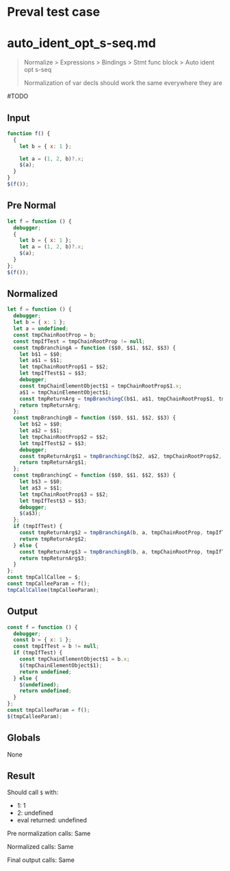 # Preval test case

# auto_ident_opt_s-seq.md

> Normalize > Expressions > Bindings > Stmt func block > Auto ident opt s-seq
>
> Normalization of var decls should work the same everywhere they are

#TODO

## Input

`````js filename=intro
function f() {
  {
    let b = { x: 1 };

    let a = (1, 2, b)?.x;
    $(a);
  }
}
$(f());
`````

## Pre Normal

`````js filename=intro
let f = function () {
  debugger;
  {
    let b = { x: 1 };
    let a = (1, 2, b)?.x;
    $(a);
  }
};
$(f());
`````

## Normalized

`````js filename=intro
let f = function () {
  debugger;
  let b = { x: 1 };
  let a = undefined;
  const tmpChainRootProp = b;
  const tmpIfTest = tmpChainRootProp != null;
  const tmpBranchingA = function ($$0, $$1, $$2, $$3) {
    let b$1 = $$0;
    let a$1 = $$1;
    let tmpChainRootProp$1 = $$2;
    let tmpIfTest$1 = $$3;
    debugger;
    const tmpChainElementObject$1 = tmpChainRootProp$1.x;
    a$1 = tmpChainElementObject$1;
    const tmpReturnArg = tmpBranchingC(b$1, a$1, tmpChainRootProp$1, tmpIfTest$1);
    return tmpReturnArg;
  };
  const tmpBranchingB = function ($$0, $$1, $$2, $$3) {
    let b$2 = $$0;
    let a$2 = $$1;
    let tmpChainRootProp$2 = $$2;
    let tmpIfTest$2 = $$3;
    debugger;
    const tmpReturnArg$1 = tmpBranchingC(b$2, a$2, tmpChainRootProp$2, tmpIfTest$2);
    return tmpReturnArg$1;
  };
  const tmpBranchingC = function ($$0, $$1, $$2, $$3) {
    let b$3 = $$0;
    let a$3 = $$1;
    let tmpChainRootProp$3 = $$2;
    let tmpIfTest$3 = $$3;
    debugger;
    $(a$3);
  };
  if (tmpIfTest) {
    const tmpReturnArg$2 = tmpBranchingA(b, a, tmpChainRootProp, tmpIfTest);
    return tmpReturnArg$2;
  } else {
    const tmpReturnArg$3 = tmpBranchingB(b, a, tmpChainRootProp, tmpIfTest);
    return tmpReturnArg$3;
  }
};
const tmpCallCallee = $;
const tmpCalleeParam = f();
tmpCallCallee(tmpCalleeParam);
`````

## Output

`````js filename=intro
const f = function () {
  debugger;
  const b = { x: 1 };
  const tmpIfTest = b != null;
  if (tmpIfTest) {
    const tmpChainElementObject$1 = b.x;
    $(tmpChainElementObject$1);
    return undefined;
  } else {
    $(undefined);
    return undefined;
  }
};
const tmpCalleeParam = f();
$(tmpCalleeParam);
`````

## Globals

None

## Result

Should call `$` with:
 - 1: 1
 - 2: undefined
 - eval returned: undefined

Pre normalization calls: Same

Normalized calls: Same

Final output calls: Same
